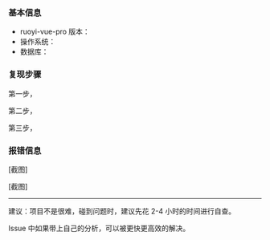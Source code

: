 ### 基本信息

- ruoyi-vue-pro 版本：
- 操作系统：
- 数据库：

### 复现步骤

第一步，

第二步，

第三步，

### 报错信息

[截图]

[截图]

---

建议：项目不是很难，碰到问题时，建议先花 2-4 小时的时间进行自查。

Issue 中如果带上自己的分析，可以被更快更高效的解决。

